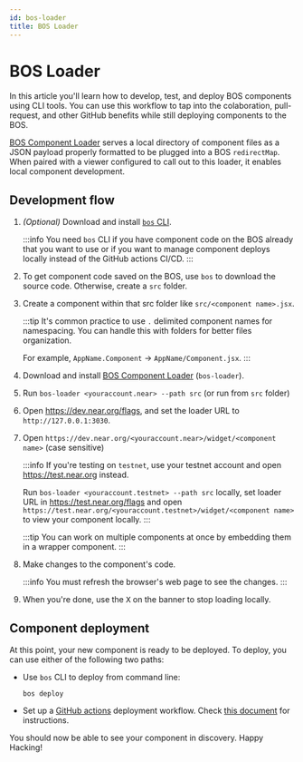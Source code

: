 ```yaml
---
id: bos-loader
title: BOS Loader
---
```


# BOS Loader

In this article you'll learn how to develop, test, and deploy BOS components using CLI tools. You can use this workflow to tap into the colaboration, pull-request, and other GitHub benefits while still deploying components to the BOS. 

[BOS Component Loader](https://github.com/near/bos-loader) serves a local directory of component files as a JSON payload properly formatted to be plugged into a BOS `redirectMap`. When paired with a viewer configured to call out to this loader, it enables local component development.

## Development flow

1. _(Optional)_ Download and install [`bos` CLI](https://bos.cli.rs).

   :::info
   You need `bos` CLI if you have component code on the BOS already that you want to use or if you want to manage component deploys locally instead of the GitHub actions CI/CD.
   :::

2. To get component code saved on the BOS, use `bos` to download the source code. Otherwise, create a `src` folder.

3. Create a component within that src folder like `src/<component name>.jsx`.

   :::tip
   It's common practice to use `.` delimited component names for namespacing. You can handle this with folders for better files organization.
   
   For example, `AppName.Component` → `AppName/Component.jsx`.
   :::

5. Download and install [BOS Component Loader](https://github.com/near/bos-loader/releases) (`bos-loader`).

6. Run `bos-loader <youraccount.near> --path src` (or run from `src` folder)

7. Open https://dev.near.org/flags, and set the loader URL to `http://127.0.0.1:3030`.

8. Open `https://dev.near.org/<youraccount.near>/widget/<component name>` (case sensitive)

   :::info
   If you're testing on `testnet`, use your testnet account and open https://test.near.org instead.
   
   Run `bos-loader <youraccount.testnet> --path src` locally, set loader URL in https://test.near.org/flags and open `https://test.near.org/<youraccount.testnet>/widget/<component name>` to view your component locally.
   :::

   :::tip
   You can work on multiple components at once by embedding them in a wrapper component.
   :::

9. Make changes to the component's code.

   :::info
   You must refresh the browser's web page to see the changes.
   :::

10. When you're done, use the <kbd>X</kbd> on the banner to stop loading locally.

## Component deployment

At this point, your new component is ready to be deployed. To deploy, you can use either of the following two paths: 

 - Use `bos` CLI to deploy from command line:

   ```
   bos deploy
   ```

 - Set up a [GitHub actions](https://github.com/FroVolod/bos-cli-rs/blob/master/README.md#reusable-workflow) deployment workflow. Check [this document](https://github.com/FroVolod/bos-cli-rs/blob/master/README.md#github-actions) for instructions.

You should now be able to see your component in discovery. Happy Hacking! 
